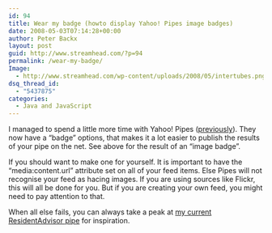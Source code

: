 ```yaml
---
id: 94
title: Wear my badge (howto display Yahoo! Pipes image badges)
date: 2008-05-03T07:14:28+00:00
author: Peter Backx
layout: post
guid: http://www.streamhead.com/?p=94
permalink: /wear-my-badge/
Image:
  - http://www.streamhead.com/wp-content/uploads/2008/05/intertubes.png
dsq_thread_id:
  - "5437875"
categories:
  - Java and JavaScript
---
```

I managed to spend a little more time with Yahoo! Pipes (<a href="http://www.streamhead.com/?p=55" target="_blank">previously</a>). They now have a &#8220;badge&#8221; options, that makes it a lot easier to publish the results of your pipe on the net. See above for the result of an &#8220;image badge&#8221;.

If you should want to make one for yourself. It is important to have the &#8220;media:content.url&#8221; attribute set on all of your feed items. Else Pipes will not recognise your feed as hacing images. If you are using sources like Flickr, this will all be done for you. But if you are creating your own feed, you might need to pay attention to that.

When all else fails, you can always take a peak at <a href="http://pipes.yahoo.com/streamhead/07e8db04a3b3abf744ded40153f7a443" target="_blank">my current ResidentAdvisor pipe</a> for inspiration.

<!-- AddThis Advanced Settings generic via filter on the_content -->

<!-- AddThis Share Buttons generic via filter on the_content -->